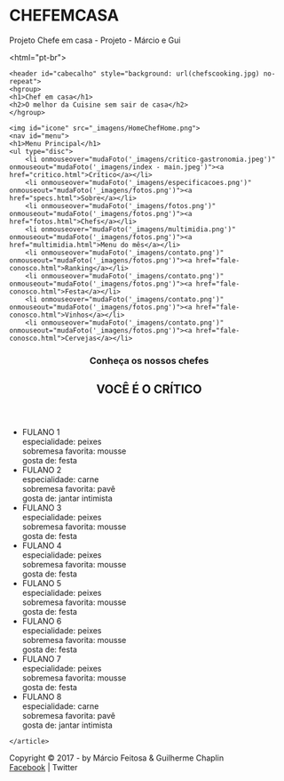 # CHEFEMCASA
Projeto Chefe em casa - Projeto - Márcio e Gui

<!DOCTYPE html>
<html="pt-br">

<head>
	<meta charset="UTF-8" name="viewport" content="width=device-width, initial-scale=1.0"/>
	<title>O Chef na sua casa</title>
	<link rel="stylesheet" type="text/css" href="_css/estilo.css"/>
	<link rel="stylesheet" type="text/css" href="_css/index - main.css"/>
</head>
<script language="javascript" src="_javascript/funcoes.js"></script>
<body>
<div id="interface">

	<header id="cabecalho" style="background: url(chefscooking.jpg) no-repeat">
	<hgroup>
	<h1>Chef em casa</h1>
	<h2>O melhor da Cuisine sem sair de casa</h2>
	</hgroup>
	
	<img id="icone" src="_imagens/HomeChefHome.png">
	<nav id="menu">
	<h1>Menu Principal</h1>
	<ul type="disc">
		<li onmouseover="mudaFoto('_imagens/critico-gastronomia.jpeg')" onmouseout="mudaFoto('_imagens/index - main.jpeg')"><a href="critico.html">Crítico</a></li>
		<li onmouseover="mudaFoto('_imagens/especificacoes.png')" onmouseout="mudaFoto('_imagens/fotos.png')"><a href="specs.html">Sobre</a></li>
		<li onmouseover="mudaFoto('_imagens/fotos.png')" onmouseout="mudaFoto('_imagens/fotos.png')"><a href="fotos.html">Chefs</a></li>
		<li onmouseover="mudaFoto('_imagens/multimidia.png')" onmouseout="mudaFoto('_imagens/fotos.png')"><a href="multimidia.html">Menu do mês</a></li>
		<li onmouseover="mudaFoto('_imagens/contato.png')" onmouseout="mudaFoto('_imagens/fotos.png')"><a href="fale-conosco.html">Ranking</a></li>
		<li onmouseover="mudaFoto('_imagens/contato.png')" onmouseout="mudaFoto('_imagens/fotos.png')"><a href="fale-conosco.html">Festa</a></li>
		<li onmouseover="mudaFoto('_imagens/contato.png')" onmouseout="mudaFoto('_imagens/fotos.png')"><a href="fale-conosco.html">Vinhos</a></li>
		<li onmouseover="mudaFoto('_imagens/contato.png')" onmouseout="mudaFoto('_imagens/fotos.png')"><a href="fale-conosco.html">Cervejas</a></li>
</ul>
</nav>
	</header>

<section id="corpo-full">
	<article id="noticia-principal">
		<header id="cabeçalho-artigo">
			<hgroup>
				<!--<h3>Glass > Fotos</h3>-->
				<h1>Conheça os nossos chefes</h1>
				<h2>VOCÊ É O CRÍTICO</h2>
				<!--<h3>Atualizado em 12/Março/2017</h3>-->
			</hgroup>
		</header>
		
<!--<p>Confira os Chefs</p>-->

<ul id="album-fotos">
	<li id="foto01"><span>FULANO 1<br/>especialidade: peixes<br/>sobremesa favorita: mousse<br/>gosta de: festa</span></li>
	<li id="foto02"><span>FULANO 2<br/>especialidade: carne<br/>sobremesa favorita: pavê<br/>gosta de: jantar intimista</span></li>
	<li id="foto03"><span>FULANO 3<br/>especialidade: peixes<br/>sobremesa favorita: mousse<br/>gosta de: festa</span></li>
	<li id="foto04"><span>FULANO 4<br/>especialidade: peixes<br/>sobremesa favorita: mousse<br/>gosta de: festa</span></li>
	<li id="foto05"><span>FULANO 5<br/>especialidade: peixes<br/>sobremesa favorita: mousse<br/>gosta de: festa</span></li>
	<li id="foto06"><span>FULANO 6<br/>especialidade: peixes<br/>sobremesa favorita: mousse<br/>gosta de: festa</span></li>
	<li id="foto07"><span>FULANO 7<br/>especialidade: peixes<br/>sobremesa favorita: mousse<br/>gosta de: festa</span></li>
	<li id="foto08"><span>FULANO 8<br/>especialidade: carne<br/>sobremesa favorita: pavê<br/>gosta de: jantar intimista</span></li>
	</ul>

	</article>
</section>

<footer id="rodape">
<p>Copyright &copy; 2017 - by Márcio Feitosa & Guilherme Chaplin<br/>
<a href="http://facebook.com/chefemcasa" target="_blank">Facebook</a> | Twitter</p>
</footer>
</div>
</body>
</html>	
